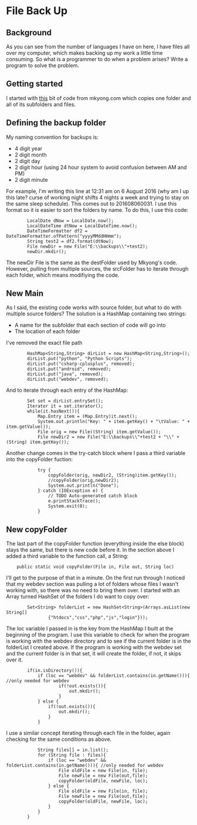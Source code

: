 # File Back Up

## Background
As you can see from the number of languages I have on here, I have files all over my computer, 
which makes backing up my work a little time consuming. So what is a programmer to do when a
problem arises? Write a program to solve the problem.

## Getting started

I started with [this](https://www.mkyong.com/java/how-to-copy-directory-in-java/) bit of code
from mkyong.com which copies one folder and all of its subfolders and files.

## Defining the backup folder

My naming convention for backups is:

* 4 digit year
* 2 digit month
* 2 digit day
* 2 digit hour (using 24 hour system to avoid confusion between AM and PM)
* 2 digit minute

For example, I'm writing this line at 12:31 am on 6 August 2016 (why am I up this late? curse of working
night shifts 4 nights a week and trying to stay on the same sleep schedule). This comes out to 
201608060031. I use this format so it is easier to sort the folders by name. To do this, I use this code:

```
		LocalDate dNow = LocalDate.now();
		LocalDateTime dtNow = LocalDateTime.now();
		DateTimeFormatter df2 = DateTimeFormatter.ofPattern("yyyyMMddHHmm");
		String test2 = df2.format(dtNow);
		File newDir = new File("E:\\backups\\"+test2);
		newDir.mkdir();
```

The newDir File is the same as the destFolder used by Mkyong's code. However, pulling from
multiple sources, the srcFolder has to iterate through each folder, which means modifiying the
code.

## New Main

As I said, the existing code works with source folder, but what to do with multiple source
folders? The solution is a HashMap containing two strings:

* A name for the subfolder that each section of code will go into
* The location of each folder

I've removed the exact file path

```
		HashMap<String,String> dirList = new HashMap<String,String>();
		dirList.put("python", "Python Scripts");
		dirList.put("csharp-cplusplus", removed);
		dirList.put("android", removed);
		dirList.put("java", removed);
		dirList.put("webdev", removed);
```

And to iterate through each entry of the HashMap:

```
		Set set = dirList.entrySet();
		Iterator it = set.iterator();
		while(it.hasNext()){
			Map.Entry item = (Map.Entry)it.next();
			System.out.println("Key: " + item.getKey() + "\tValue: " + item.getValue());
			File orig = new File((String) item.getValue());
			File newDir2 = new File("E:\\backups\\"+test2 + "\\" + (String) item.getKey());
```

Another change comes in the try-catch block where I pass a third variable into the copyFolder
fuction:

```
			try {
				copyFolder(orig, newDir2, (String)item.getKey());
				//copyFolder(orig,newDir2);
				System.out.println("Done");
			} catch (IOException e) {
				// TODO Auto-generated catch block
				e.printStackTrace();
				System.exit(0);
			}
```

## New copyFolder

The last part of the copyFolder function (everything inside the else block) stays the same,
but there is new code before it. In the section above I added a third variable to the function
call, a String:

```
	public static void copyFolder(File in, File out, String loc)
```

I'll get to the purpose of that in a minute. On the first run through I noticed that my webdev
section was pulling a lot of folders whose files I wasn't working with, so there was no need 
to bring them over. I started with an Array turned HashSet of the folders I do want to copy over:

```
		Set<String> folderList = new HashSet<String>(Arrays.asList(new String[]
				{"htdocs","css","php","js","login"}));
```

The loc variable I passed in is the key from the HashMap I built at the beginning of the program.
I use this variable to check for when the program is working with the webdev directory and to see if
the current folder is in the folderList I created above. If the program is working with the webdev
set and the current folder is in that set, it will create the folder, if not, it skips over it.

```
		if(in.isDirectory()){
			if (loc == "webdev" && folderList.contains(in.getName())){ //only needed for webdev
					if(!out.exists()){
						out.mkdir();
					}				
			} else {
				if(!out.exists()){
					out.mkdir();
				}
			}
```

I use a similar concept iterating through each file in the folder, again checking for the same conditions
as above.

```
			String files[] = in.list();
			for (String file : files){
				if (loc == "webdev" && folderList.contains(in.getName())){ //only needed for webdev
					File oldFile = new File(in, file);
					File newFile = new File(out,file);
					copyFolder(oldFile, newFile, loc);
				} else {
					File oldFile = new File(in, file);
					File newFile = new File(out,file);
					copyFolder(oldFile, newFile, loc);
				}
			}
		}
```
